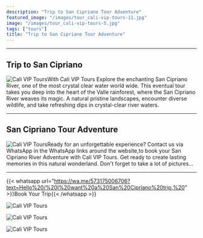 ```yaml
---
description: "Trip to San Cipriano Tour Adventure"
featured_image: "/images/tour_cali-vip-tours-11.jpg"
image: "/images/tour_cali-vip-tours-5.jpg"
tags: ["tours"]
title: "Trip to San Cipriano Tour Adventure"
---
```


---

## Trip to San Cipriano

![Cali VIP Tours](/images/tour_entry_17.jpg)With Cali VIP Tours Explore the enchanting San Cipriano River, one of the most crystal clear water world wide. This eventual tour takes you deep into the heart of the Valle rainforest, where the San Cipriano River weaves its magic. A natural pristine landscapes, encounter diverse wildlife, and take refreshing dips in crystal-clear river waters.

---

## San Cipriano Tour Adventure

![Cali VIP Tours](/images/tour_entry_18.jpg)Ready for an unforgettable experience? Contact us via WhatsApp in the WhatsApp links around the website,to book your San Cipriano River Adventure with Cali VIP Tours. Get ready to create lasting memories in this natural wonderland. Don't forget to take a lot of pictures...

---

{{< whatsapp url="https://wa.me/573175006706?text=Hello%20/%20I%20want%20a%20San%20Cipriano%20trip,%20" >}}Book Your Trip{{< /whatsapp >}}

![Cali VIP Tours](https://images.pexels.com/photos/5368886/pexels-photo-5368886.jpeg?auto=compress&cs=tinysrgb&w=1260&h=750&dpr=1)

![Cali VIP Tours](https://images.pexels.com/photos/7082673/pexels-photo-7082673.jpeg?auto=compress&cs=tinysrgb&w=1260&h=750&dpr=1)

![Cali VIP Tours](https://images.pexels.com/photos/6438969/pexels-photo-6438969.jpeg?auto=compress&cs=tinysrgb&w=1260&h=750&dpr=1)
